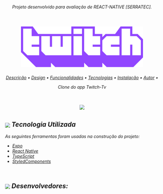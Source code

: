 <div align="center">
<i><h6>Projeto desenvolvido para avaliação de REACT-NATIVE [SERRATEC].<br></br>
</div>
<a name="back-to-top">

<h1 align="center">
  <img width="400" src="https://github.com/LucasEsteves2/Twitch-Clone--ReactNative/blob/main/src/images/GIT/twitch-logo.png" />
  <br />

</h1>
<p align="center">
 <a href="#description">Descrição</a> •
 <a href="#design">Design</a> • 
 <a href="#features">Funcionalidades</a> • 
 <a href="#tecnologias">Tecnologias</a> •
 <a href="#install">Instalação</a> •
 <a href="#author">Autor</a> •
</p>
<p align="center" id="description">
  Clone do app Twitch-Tv 

</p>
<h1 align="center" id="design">
  <img width="500" src="./.github/interface.png" />
</h1>



## <img  height="45px" align="center" src="https://github.com/luqui2/Sistema-para-Viagens-/blob/main/src/imagens/foguete.gif"> Tecnologia Utilizada

 As seguintes ferramentas foram usadas na construção do projeto:

- [Expo](https://expo.io/)
- [React Native](https://reactnative.dev/)
- [TypeScript](https://www.typescriptlang.org/)
- [StyledComponents](https://styled-components.com/)

<br>

## <img height="45px" align="center" src="https://github.com/luqui2/Sistema-para-Viagens-/blob/main/src/imagens/set.gif">   Desenvolvedores:

